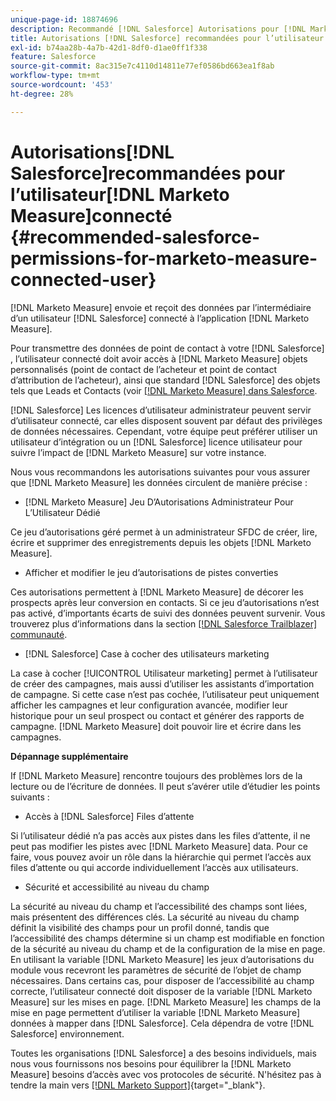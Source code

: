 ```yaml
---
unique-page-id: 18874696
description: Recommandé [!DNL Salesforce] Autorisations pour [!DNL Marketo Measure] Utilisateur connecté - [!DNL Marketo Measure] - Documentation du produit
title: Autorisations [!DNL Salesforce] recommandées pour l’utilisateur [!DNL Marketo Measure] connecté
exl-id: b74aa28b-4a7b-42d1-8df0-d1ae0ff1f338
feature: Salesforce
source-git-commit: 8ac315e7c4110d14811e77ef0586bd663ea1f8ab
workflow-type: tm+mt
source-wordcount: '453'
ht-degree: 28%

---
```


# Autorisations[!DNL Salesforce]recommandées pour l’utilisateur[!DNL Marketo Measure]connecté {#recommended-salesforce-permissions-for-marketo-measure-connected-user}

[!DNL Marketo Measure] envoie et reçoit des données par l’intermédiaire d’un utilisateur [!DNL Salesforce] connecté à l’application [!DNL Marketo Measure].

Pour transmettre des données de point de contact à votre [!DNL Salesforce] , l’utilisateur connecté doit avoir accès à [!DNL Marketo Measure] objets personnalisés (point de contact de l’acheteur et point de contact d’attribution de l’acheteur), ainsi que standard [!DNL Salesforce] des objets tels que Leads et Contacts (voir [[!DNL Marketo Measure] dans Salesforce](/help/configuration-and-setup/marketo-measure-and-salesforce/how-marketo-measure-and-salesforce-interact.md).

[!DNL Salesforce] Les licences d’utilisateur administrateur peuvent servir d’utilisateur connecté, car elles disposent souvent par défaut des privilèges de données nécessaires. Cependant, votre équipe peut préférer utiliser un utilisateur d’intégration ou un [!DNL Salesforce] licence utilisateur pour suivre l’impact de [!DNL Marketo Measure] sur votre instance.

Nous vous recommandons les autorisations suivantes pour vous assurer que [!DNL Marketo Measure] les données circulent de manière précise :

* [!DNL Marketo Measure] Jeu D’Autorisations Administrateur Pour L’Utilisateur Dédié

Ce jeu d’autorisations géré permet à un administrateur SFDC de créer, lire, écrire et supprimer des enregistrements depuis les objets [!DNL Marketo Measure].

* Afficher et modifier le jeu d’autorisations de pistes converties

Ces autorisations permettent à [!DNL Marketo Measure] de décorer les prospects après leur conversion en contacts. Si ce jeu d’autorisations n’est pas activé, d’importants écarts de suivi des données peuvent survenir. Vous trouverez plus d’informations dans la section [[!DNL Salesforce Trailblazer] communauté](https://help.salesforce.com/articleView?id=leads_view_edit_converted.htm&amp;type=5).

* [!DNL Salesforce] Case à cocher des utilisateurs marketing

La case à cocher [!UICONTROL Utilisateur marketing] permet à l’utilisateur de créer des campagnes, mais aussi d’utiliser les assistants d’importation de campagne. Si cette case n’est pas cochée, l’utilisateur peut uniquement afficher les campagnes et leur configuration avancée, modifier leur historique pour un seul prospect ou contact et générer des rapports de campagne. [!DNL Marketo Measure] doit pouvoir lire et écrire dans les campagnes.

**Dépannage supplémentaire**

If [!DNL Marketo Measure] rencontre toujours des problèmes lors de la lecture ou de l’écriture de données. Il peut s’avérer utile d’étudier les points suivants :

* Accès à [!DNL Salesforce] Files d’attente

Si l’utilisateur dédié n’a pas accès aux pistes dans les files d’attente, il ne peut pas modifier les pistes avec [!DNL Marketo Measure] data. Pour ce faire, vous pouvez avoir un rôle dans la hiérarchie qui permet l’accès aux files d’attente ou qui accorde individuellement l’accès aux utilisateurs.

* Sécurité et accessibilité au niveau du champ

La sécurité au niveau du champ et l’accessibilité des champs sont liées, mais présentent des différences clés. La sécurité au niveau du champ définit la visibilité des champs pour un profil donné, tandis que l’accessibilité des champs détermine si un champ est modifiable en fonction de la sécurité au niveau du champ et de la configuration de la mise en page. En utilisant la variable [!DNL Marketo Measure] les jeux d’autorisations du module vous recevront les paramètres de sécurité de l’objet de champ nécessaires. Dans certains cas, pour disposer de l’accessibilité au champ correcte, l’utilisateur connecté doit disposer de la variable [!DNL Marketo Measure] sur les mises en page. [!DNL Marketo Measure] les champs de la mise en page permettent d’utiliser la variable [!DNL Marketo Measure] données à mapper dans [!DNL Salesforce]. Cela dépendra de votre [!DNL Salesforce] environnement.

Toutes les organisations [!DNL Salesforce] a des besoins individuels, mais nous vous fournissons nos besoins pour équilibrer la [!DNL Marketo Measure] besoins d’accès avec vos protocoles de sécurité. N&#39;hésitez pas à tendre la main vers [[!DNL Marketo Support]](https://nation.marketo.com/t5/support/ct-p/Support){target="_blank"}.
